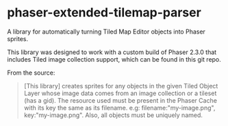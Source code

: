 # phaser-extended-tilemap-parser
A library for automatically turning Tiled Map Editor objects into Phaser sprites.

This library was designed to work with a custom build of Phaser 
2.3.0 that includes Tiled image collection support, which can be found in this git repo.

From the source:

> [This library] creates sprites for any objects in the given Tiled Object Layer whose image data comes from an image collection or a tileset (has a gid). The resource used must be present in the Phaser Cache with its key the same as its filename. e.g: filename:"my-image.png", key:"my-image.png". Also, all objects must be uniquely named.